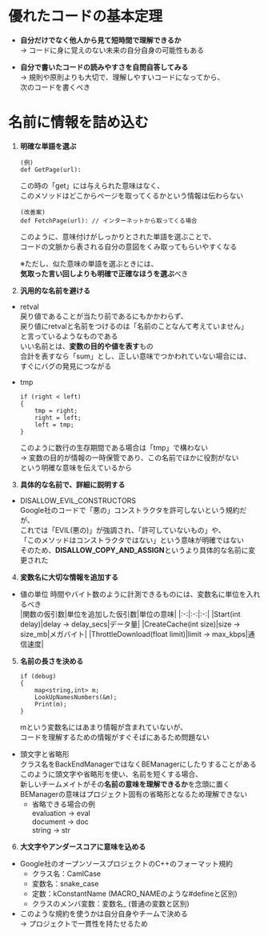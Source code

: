 # 優れたコードの基本定理
- **自分だけでなく他人から見て短時間で理解できるか**  
  → コードに身に覚えのない未来の自分自身の可能性もある  

- **自分で書いたコードの読みやすさを自問自答してみる**  
  → 規則や原則よりも大切で、理解しやすいコードになってから、  
  次のコードを書くべき  

# 名前に情報を詰め込む  
1. **明確な単語を選ぶ**  
   ```
   (例)
   def GetPage(url):
   ```
   この時の「get」には与えられた意味はなく、  
   このメソッドはどこからページを取ってくるかという情報は伝わらない  
   ```
   (改善案)
   def FetchPage(url): // インターネットから取ってくる場合
   ```
   このように、意味付けがしっかりとされた単語を選ぶことで、  
   コードの文脈から表される自分の意図をくみ取ってもらいやすくなる  

   ※ただし、似た意味の単語を選ぶときには、  
   **気取った言い回しよりも明確で正確なほうを選ぶ**べき

2. **汎用的な名前を避ける**  
- retval  
  戻り値であることが当たり前であるにもかかわらず、  
  戻り値にretvalと名前をつけるのは「名前のことなんて考えていません」  
  と言っているようなものである  
  いい名前とは、**変数の目的や値を表す**もの  
  合計を表すなら「sum」とし、正しい意味でつかわれていない場合には、  
  すぐにバグの発見につながる  

- tmp  
  ```
  if (right < left)
  {
      tmp = right;
      right = left;
      left = tmp;
  }
  ```
  このように数行の生存期間である場合は「tmp」で構わない  
  → 変数の目的が情報の一時保管であり、この名前でほかに役割がない  
  という明確な意味を伝えているから

3. **具体的な名前で、詳細に説明する**  
- DISALLOW_EVIL_CONSTRUCTORS  
  Google社のコードで「悪の」コンストラクタを許可しないという規約だが、  
  これでは「EVIL(悪の)」が強調され、「許可していないもの」や、  
  「このメソッドはコンストラクタではない」という意味が明確ではない  
  そのため、**DISALLOW_COPY_AND_ASSIGN**というより具体的な名前に変更された  

4. **変数名に大切な情報を追加する**  
- 値の単位
  時間やバイト数のように計測できるものには、変数名に単位を入れるべき  
  |関数の仮引数|単位を追加した仮引数|単位の意味|
  |:-:|:-:|:-:|
  |Start(int delay)|delay → delay_secs|データ量|
  |CreateCache(int size)|size → size_mb|メガバイト|
  |ThrottleDownload(float limit)|limit → max_kbps|通信速度|

5. **名前の長さを決める**  
   ```
   if (debug)
   {
       map<string,int> m;
       LookUpNamesNumbers(&m);
       Print(m);
   }
   ```
   mという変数名にはあまり情報が含まれていないが、  
   コードを理解するための情報がすぐそばにあるため問題ない  

- 頭文字と省略形  
  クラス名をBackEndManagerではなくBEManagerにしたりすることがある  
  このように頭文字や省略形を使い、名前を短くする場合、  
  新しいチームメイトがその**名前の意味を理解できるか**を念頭に置く  
  BEManagerの意味はプロジェクト固有の省略形となるため理解できない
  - 省略できる場合の例  
    evaluation → eval  
    document → doc  
    string → str  

6. **大文字やアンダースコアに意味を込める**  
- Google社のオープンソースプロジェクトのC++のフォーマット規約  
  - クラス名：CamlCase  
  - 変数名：snake_case  
  - 定数：kConstantName (MACRO_NAMEのような#defineと区別)  
  - クラスのメンバ変数：変数名_ (普通の変数と区別)  
- このような規約を使うかは自分自身やチームで決める  
  → プロジェクトで一貫性を持たせるため
